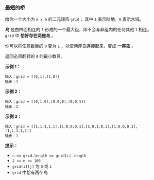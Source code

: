 ### 最短的桥 ###
给你一个大小为 `n x n` 的二元矩阵 `grid` ，其中 `1` 表示陆地，`0` 表示水域。

**岛** 是由四面相连的 `1` 形成的一个最大组，即不会与非组内的任何其他 `1` 相连。`grid` 中 **恰好存在两座岛** 。

你可以将任意数量的 `0` 变为 `1` ，以使两座岛连接起来，变成 **一座岛** 。

返回必须翻转的 `0` 的最小数目。





**示例 1：**

```
输入：grid = [[0,1],[1,0]]
输出：1
```

**示例 2：**

```
输入：grid = [[0,1,0],[0,0,0],[0,0,1]]
输出：2
```

**示例 3：**

```
输入：grid = [[1,1,1,1,1],[1,0,0,0,1],[1,0,1,0,1],[1,0,0,0,1],[1,1,1,1,1]]
输出：1
```



**提示：**

* `n == grid.length == grid[i].length`
* `2 <= n <= 100`
* `grid[i][j]` 为 `0` 或 `1`
* `grid` 中恰有两个岛

